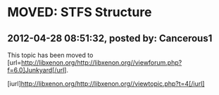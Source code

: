 # MOVED: STFS Structure

## 2012-04-28 08:51:32, posted by: Cancerous1

This topic has been moved to [url=http://libxenon.org/http://libxenon.org//viewforum.php?f=6.0]Junkyard[/url].  
   
 [iurl]http://libxenon.org/http://libxenon.org//viewtopic.php?t=4[/iurl]